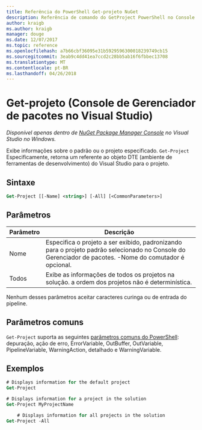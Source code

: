 ```yaml
---
title: Referência do PowerShell Get-projeto NuGet
description: Referência de comando do GetProject PowerShell no Console do Gerenciador de pacotes do NuGet no Visual Studio.
author: kraigb
ms.author: kraigb
manager: douge
ms.date: 12/07/2017
ms.topic: reference
ms.openlocfilehash: a7b66cbf36095e31b5929596300018239749cb15
ms.sourcegitcommit: 3eab9c4dd41ea7ccd2c28bb5ab16f6fbbec13708
ms.translationtype: MT
ms.contentlocale: pt-BR
ms.lasthandoff: 04/26/2018
---
```

# <a name="get-project-package-manager-console-in-visual-studio"></a>Get-projeto (Console de Gerenciador de pacotes no Visual Studio)

*Disponível apenas dentro de [NuGet Package Manager Console](package-manager-console.md) no Visual Studio no Windows.*

Exibe informações sobre o padrão ou o projeto especificado. `Get-Project` Especificamente, retorna um referente ao objeto DTE (ambiente de ferramentas de desenvolvimento) do Visual Studio para o projeto.

## <a name="syntax"></a>Sintaxe

```ps
Get-Project [[-Name] <string>] [-All] [<CommonParameters>]
```

## <a name="parameters"></a>Parâmetros

| Parâmetro | Descrição |
| --- | --- |
| Nome | Especifica o projeto a ser exibido, padronizando para o projeto padrão selecionado no Console do Gerenciador de pacotes. -Nome do comutador é opcional. |
| Todos | Exibe as informações de todos os projetos na solução. a ordem dos projetos não é determinística. |

Nenhum desses parâmetros aceitar caracteres curinga ou de entrada do pipeline.

## <a name="common-parameters"></a>Parâmetros comuns

`Get-Project` suporta as seguintes [parâmetros comuns do PowerShell](http://go.microsoft.com/fwlink/?LinkID=113216): depuração, ação de erro, ErrorVariable, OutBuffer, OutVariable, PipelineVariable, WarningAction, detalhado e WarningVariable.

## <a name="examples"></a>Exemplos

```ps
# Displays information for the default project
Get-Project

# Displays information for a project in the solution
Get-Project MyProjectName

    # Displays information for all projects in the solution
Get-Project -All
```